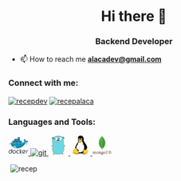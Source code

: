 <h1 align="center">Hi there 👋</h1>
<h3 align="center">Backend Developer</h3>

- 📫 How to reach me **alacadev@gmail.com**

<h3 align="left">Connect with me:</h3>
<p align="left">
<a href="https://twitter.com/recepdev" target="blank"><img align="center" src="https://cdn.jsdelivr.net/npm/simple-icons@3.0.1/icons/twitter.svg" alt="recepdev" height="30" width="40" /></a>
<a href="https://linkedin.com/in/recepalaca" target="blank"><img align="center" src="https://cdn.jsdelivr.net/npm/simple-icons@3.0.1/icons/linkedin.svg" alt="recepalaca" height="30" width="40" /></a>
</p>

<h3 align="left">Languages and Tools:</h3>
<p align="left"> <a href="https://www.docker.com/" target="_blank"> <img src="https://raw.githubusercontent.com/devicons/devicon/master/icons/docker/docker-original-wordmark.svg" alt="docker" width="40" height="40"/> </a> <a href="https://git-scm.com/" target="_blank"> <img src="https://www.vectorlogo.zone/logos/git-scm/git-scm-icon.svg" alt="git" width="40" height="40"/> </a> <a href="https://golang.org" target="_blank"> <img src="https://raw.githubusercontent.com/devicons/devicon/master/icons/go/go-original.svg" alt="go" width="40" height="40"/> </a> <a href="https://www.linux.org/" target="_blank"> <img src="https://raw.githubusercontent.com/devicons/devicon/master/icons/linux/linux-original.svg" alt="linux" width="40" height="40"/> </a> <a href="https://www.mongodb.com/" target="_blank"> <img src="https://raw.githubusercontent.com/devicons/devicon/master/icons/mongodb/mongodb-original-wordmark.svg" alt="mongodb" width="40" height="40"/> </a> </p>

<p>&nbsp;<img align="center" src="https://github-readme-stats.vercel.app/api?username=recep&show_icons=true&locale=en" alt="recep" /></p>
